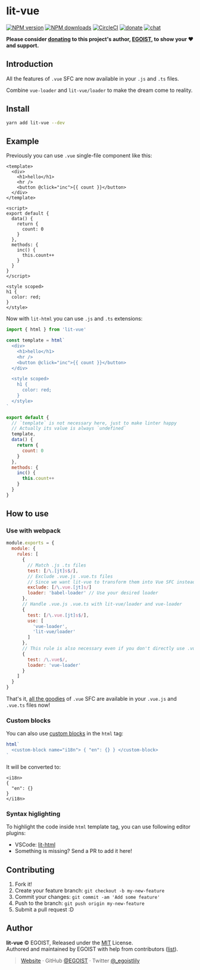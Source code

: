 # lit-vue

[![NPM version](https://badgen.net/npm/v/lit-vue)](https://npmjs.com/package/lit-vue) [![NPM downloads](https://badgen.net/npm/dm/lit-vue)](https://npmjs.com/package/lit-vue) [![CircleCI](https://badgen.net/circleci/github/egoist/lit-vue/master)](https://circleci.com/gh/egoist/lit-vue/tree/master) [![donate](https://badgen.net/badge/support%20me/donate/ff69b4)](https://patreon.com/egoist) [![chat](https://badgen.net/badge/chat%20on/discord/7289DA)](https://chat.egoist.moe)

**Please consider [donating](https://www.patreon.com/egoist) to this project's author, [EGOIST](#author), to show your ❤️ and support.**

## Introduction

All the features of `.vue` SFC are now available in your `.js` and `.ts` files.

Combine `vue-loader` and `lit-vue/loader` to make the dream come to reality.

## Install

```bash
yarn add lit-vue --dev
```

## Example

Previously you can use `.vue` single-file component like this:

```vue
<template>
  <div>
    <h1>hello</h1>
    <hr />
    <button @click="inc">{{ count }}</button>
  </div>
</template>

<script>
export default {
  data() {
    return {
      count: 0
    }
  },
  methods: {
    inc() {
      this.count++
    }
  }
}
</script>

<style scoped>
h1 {
  color: red;
}
</style>
```

Now with `lit-html` you can use `.js` and `.ts` extensions:

```js
import { html } from 'lit-vue'

const template = html`
  <div>
    <h1>hello</h1>
    <hr />
    <button @click="inc">{{ count }}</button>
  </div>

  <style scoped>
    h1 {
      color: red;
    }
  </style>
`

export default {
  // `template` is not necessary here, just to make linter happy
  // Actually its value is always `undefined`
  template,
  data() {
    return {
      count: 0
    }
  },
  methods: {
    inc() {
      this.count++
    }
  }
}
```

## How to use

### Use with webpack

```js
module.exports = {
  module: {
    rules: [
      {
        // Match .js .ts files
        test: [/\.[jt]s$/],
        // Exclude .vue.js .vue.ts files
        // Since we want lit-vue to transform them into Vue SFC instead
        exclude: [/\.vue.[jt]s/]
        loader: 'babel-loader' // Use your desired loader
      },
      // Handle .vue.js .vue.ts with lit-vue/loader and vue-loader
      {
        test: [/\.vue.[jt]s$/],
        use: [
          'vue-loader',
          'lit-vue/loader'
        ]
      },
      // This rule is also necessary even if you don't directly use .vue files
      {
        test: /\.vue$/,
        loader: 'vue-loader'
      }
    ]
  }
}
```

That's it, [all the goodies](https://vue-loader.vuejs.org/) of `.vue` SFC are available in your `.vue.js` and `.vue.ts` files now!

### Custom blocks

You can also use [custom blocks](https://vue-loader.vuejs.org/guide/custom-blocks.html) in the `html` tag:

```js
html`
  <custom-block name="i18n"> { "en": {} } </custom-block>
`
```

It will be converted to:

```vue
<i18n>
{
  "en": {}
}
</i18n>
```

### Syntax higlighting

To highlight the code inside `html` template tag, you can use following editor plugins:

- VSCode: [lit-html](https://marketplace.visualstudio.com/items?itemName=bierner.lit-html)
- Something is missing? Send a PR to add it here!

## Contributing

1. Fork it!
2. Create your feature branch: `git checkout -b my-new-feature`
3. Commit your changes: `git commit -am 'Add some feature'`
4. Push to the branch: `git push origin my-new-feature`
5. Submit a pull request :D

## Author

**lit-vue** © EGOIST, Released under the [MIT](./LICENSE) License.<br>
Authored and maintained by EGOIST with help from contributors ([list](https://github.com/egoist/lit-vue/contributors)).

> [Website](https://egoist.sh) · GitHub [@EGOIST](https://github.com/egoist) · Twitter [@\_egoistlily](https://twitter.com/_egoistlily)
